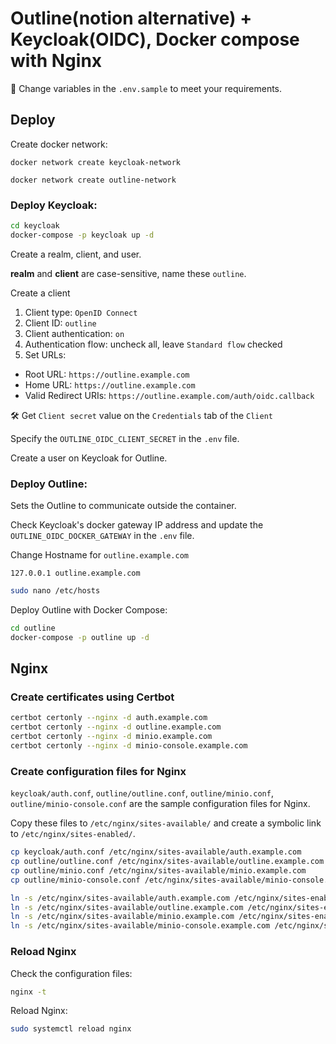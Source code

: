 # Outline(notion alternative) + Keycloak(OIDC), Docker compose with Nginx

🚧 Change variables in the `.env.sample` to meet your requirements.

## Deploy

Create docker network:

`docker network create keycloak-network`

`docker network create outline-network`

### Deploy Keycloak:

```bash
cd keycloak
docker-compose -p keycloak up -d
```

Create a realm, client, and user.

**realm** and **client** are case-sensitive, name these `outline`.

Create a client

1. Client type: `OpenID Connect`
2. Client ID: `outline`
3. Client authentication: `on`
4. Authentication flow: uncheck all, leave `Standard flow` checked
5. Set URLs:
  - Root URL: `https://outline.example.com`
  - Home URL: `https://outline.example.com`
  - Valid Redirect URIs: `https://outline.example.com/auth/oidc.callback`

🛠️ Get `Client secret` value on the `Credentials` tab of the `Client`

Specify the `OUTLINE_OIDC_CLIENT_SECRET` in the `.env` file.

Create a user on Keycloak for Outline.

### Deploy Outline:

Sets the Outline to communicate outside the container.

Check Keycloak's docker gateway IP address and update the `OUTLINE_OIDC_DOCKER_GATEWAY` in the `.env` file.

Change Hostname for `outline.example.com`

`127.0.0.1 outline.example.com`

```bash
sudo nano /etc/hosts
```

Deploy Outline with Docker Compose:

```bash
cd outline
docker-compose -p outline up -d
```

## Nginx

### Create certificates using Certbot

```bash
certbot certonly --nginx -d auth.example.com
certbot certonly --nginx -d outline.example.com
certbot certonly --nginx -d minio.example.com
certbot certonly --nginx -d minio-console.example.com
```

### Create configuration files for Nginx

`keycloak/auth.conf`, `outline/outline.conf`, `outline/minio.conf`, `outline/minio-console.conf` are the sample configuration files for Nginx.

Copy these files to `/etc/nginx/sites-available/` and create a symbolic link to `/etc/nginx/sites-enabled/`.

```bash
cp keycloak/auth.conf /etc/nginx/sites-available/auth.example.com
cp outline/outline.conf /etc/nginx/sites-available/outline.example.com
cp outline/minio.conf /etc/nginx/sites-available/minio.example.com
cp outline/minio-console.conf /etc/nginx/sites-available/minio-console.example.com
```

```bash
ln -s /etc/nginx/sites-available/auth.example.com /etc/nginx/sites-enabled/auth.example.com
ln -s /etc/nginx/sites-available/outline.example.com /etc/nginx/sites-enabled/outline.example.com
ln -s /etc/nginx/sites-available/minio.example.com /etc/nginx/sites-enabled/minio.example.com
ln -s /etc/nginx/sites-available/minio-console.example.com /etc/nginx/sites-enabled/minio-console.example.com
```

### Reload Nginx

Check the configuration files:
```bash
nginx -t
```

Reload Nginx:
```bash
sudo systemctl reload nginx
```
